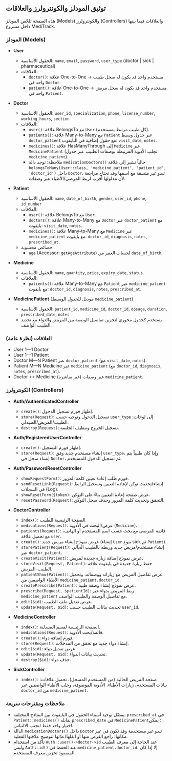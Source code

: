 ## توثيق المودلز والكونترولرز والعلاقات

هذه الصفحة تلخّص المودلز (Models) والكونترولرز (Controllers) والعلاقات فيما بينها داخل مشروع MediTrack.

### المودلز (Models)

- **User**
  - الحقول الأساسية: `name`, `email`, `password`, `user_type` (doctor | sick | pharmaceutical)
  - العلاقات:
    - `doctor()`: علاقة One-to-One → مستخدم واحد قد يكون له سجل طبيب واحد في `Doctor`.
    - `patient()`: علاقة One-to-One → مستخدم واحد قد يكون له سجل مريض واحد في `Patient`.

- **Doctor**
  - الحقول الأساسية: `user_id`, `specialization`, `phone`, `license_number`, `working_hours`, `section`
  - العلاقات:
    - `user()`: علاقة BelongsTo مع `User` (كل طبيب مرتبط بمستخدم).
    - `patients()`: علاقة Many-to-Many مع `Patient` عبر جدول وسيط `doctor_patient` مع حقول إضافية في البايفوت: `visit_date`, `notes`.
    - `medicines()`: علاقة HasManyThrough إلى `Medicine` عبر `MedicinePatient` (تجلب الأدوية المرتبطة بوصفات الطبيب عبر جدول `medicine_patient`).
    - ملاحظة: توجد دالة `medicationDoctors()` حالياً تشير إلى علاقة `belongsToMany(User::class, 'medicine_patient', 'patient_id', 'doctor_id')` داخل `Doctor`، تبدو غير متسقة مع اسمها وقد تحتاج مراجعة لأن مدلولها أقرب لربط المرضى/الأطباء عبر وصفات.

- **Patient**
  - الحقول الأساسية: `name`, `date_of_birth`, `gender`, `user_id`, `phone`, `id_number`
  - العلاقات:
    - `user()`: علاقة BelongsTo مع `User`.
    - `doctors()`: علاقة Many-to-Many مع `Doctor` عبر `doctor_patient` مع بايفوت: `visit_date`, `notes`.
    - `medicines()`: علاقة Many-to-Many مع `Medicine` عبر `medicine_patient` مع بايفوت: `doctor_id`, `diagnosis`, `notes`, `prescribed_at`.
  - خصائص محسوبة:
    - `age` (Accessor: `getAgeAttribute`) لحساب العمر من `date_of_birth`.

- **Medicine**
  - الحقول الأساسية: `name`, `quantity`, `price`, `expiry_date`, `status`
  - العلاقات:
    - `patients()`: علاقة Many-to-Many مع `Patient` عبر `medicine_patient` مع بايفوت: `doctor_id`, `diagnosis`, `notes`, `prescribed_at`.

- **MedicinePatient** (موديل للجدول الوسيط `medicine_patient`)
  - الحقول الأساسية: `patient_id`, `medicine_id`, `doctor_id`, `dosage`, `duration`, `prescribed_date`, `notes`
  - يستخدم كجدول محوري لتخزين تفاصيل الوصفة بين المريض والدواء مع تحديد الطبيب الواصف.

### العلاقات (نظرة عامة)

- User 1—1 Doctor
- User 1—1 Patient
- Doctor M—N Patient عبر `doctor_patient` (مع `visit_date`, `notes`).
- Patient M—N Medicine عبر `medicine_patient` (مع `doctor_id`, `diagnosis`, `notes`, `prescribed_at`).
- Doctor ↔ Medicine (غير مباشرة) عبر وصفات `medicine_patient`.

### الكونترولرز (Controllers)

- **Auth/AuthenticatedController**
  - `create()`: إظهار فورم تسجيل الدخول.
  - `store(Request)`: تسجيل الدخول وتوجيه حسب `user_type` إلى لوحات: الطبيب/المريض/الصيدلي.
  - `destroy(Request)`: تسجيل الخروج وتنظيف الجلسة.

- **Auth/RegisteredUserController**
  - `create()`: إظهار فورم التسجيل.
  - `store(Request)`: إنشاء مستخدم جديد وفق `user_type`، وإذا كان طبيباً يتم إنشاء سجل في `Doctor`، ثم تسجيل الدخول للمستخدم.

- **Auth/PasswordResetController**
  - `showRequestForm()`: فورم طلب إعادة تعيين كلمة المرور.
  - `sendResetLink(Request)`: إنشاء/تحديث توكن لإعادة التعيين وتسجيل الرابط في السجلات (Log).
  - `showResetForm($token)`: عرض صفحة إعادة التعيين بناءً على التوكن.
  - `resetPassword(Request)`: التحقق وتحديث كلمة المرور وحذف سجل التوكن.

- **DoctorController**
  - `index()`: الصفحة الرئيسية للطبيب.
  - `medications(Request)`: عرض/البحث في الأدوية (`Medicine`).
  - `patients(Request)`: قائمة المرضى مع بحث حسب اسم المستخدم أو الهاتف، مع تحميل علاقة `user`.
  - `create()`: عرض نموذج إنشاء مريض جديد (إنشاء `User` بنوع sick ثم `Patient`).
  - `storePatient(Request)`: إنشاء مستخدم/مريض جديد وربطه بالطبيب الحالي عبر `doctor_patient`.
  - `createVisit(Patient)`: عرض نموذج إضافة زيارة جديدة لمريض.
  - `storeVisit(Request, Patient)`: حفظ زيارة جديدة في بايفوت علاقة الطبيب-المريض.
  - `patientShow(Patient)`: عرض تفاصيل المريض مع زياراته ووصفاته، وتحميل الأطباء الواصفين من `medicine_patient.doctor_id`.
  - `createPrescribe(Patient)`: عرض نموذج إنشاء وصفة طبية.
  - `prescribe(Request, $patientId)`: ربط المريض بدواء عبر `medicine_patient` مع تفاصيل الوصفة والطبيب الواصف.
  - `edit($id)`: عرض تعديل ملف الطبيب.
  - `update(Request, $id)`: تحديث بيانات الطبيب حسب `user_id`.

- **MedicineController**
  - `index()`: الصفحة الرئيسية لقسم الصيدلية.
  - `medications(Request)`: قائمة/بحث الأدوية.
  - `create()`: فورم إضافة دواء.
  - `store(Request)`: إنشاء دواء جديد مع تحقق من المدخلات.
  - `edit($id)`: عرض تعديل دواء.
  - `update(Request, $id)`: تحديث بيانات الدواء.
  - `destroy($id)`: حذف دواء.

- **SickController**
  - `index()`: صفحة المريض الحالية (من المستخدم المسجل)، تحميل علاقات: بيانات المستخدم، زيارات الأطباء، الأدوية الموصوفة، وجلب الأطباء الواصفين عبر `doctor_id` من `medicine_patient`.

### ملاحظات ومقترحات سريعة

- يفضّل توحيد أسماء الحقول في البايفوت بين النماذج المختلفة: `prescribed_at` في `Patient::medicines()` يقابله `prescribed_date` في `MedicinePatient`؛ يمكن اختيار واحد فقط لتجنب الالتباس.
- الدالة `medicationDoctors()` داخل `Doctor` تبدو غير مستخدمة وقد تكون في غير مكانها؛ راجع الغرض منها أو انقلها/عدّلها لتوضيح علاقتها الفعلية.
- تأكد من استخدام `Auth::user()->doctor->id` عند الحاجة إلى معرف الطبيب وليس `Auth::id()` عند الحفظ في `medicine_patient.doctor_id`، إلا إذا كان المقصود تخزين معرف المستخدم.


